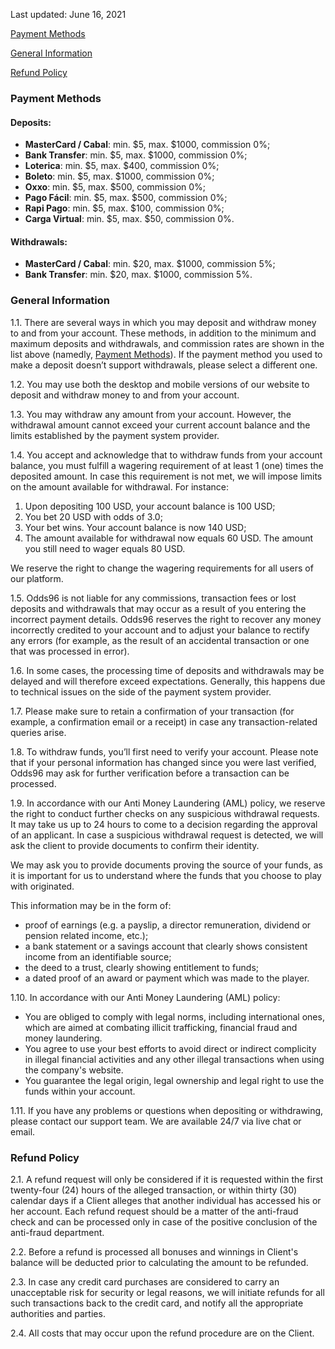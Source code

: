 <Version>Last updated: June 16, 2021</Version>

[Payment Methods](#payment-methods)

[General Information](#general-information)

[Refund Policy](#refund-policy)

### Payment Methods

#### Deposits:

- **MasterCard / Cabal**: min. $5, max. $1000, commission 0%;
- **Bank Transfer**: min. $5, max. $1000, commission 0%;
- **Loterica**: min. $5, max. $400, commission 0%;
- **Boleto**: min. $5, max. $1000, commission 0%;
- **Oxxo**: min. $5, max. $500, commission 0%;
- **Pago Fácil**: min. $5, max. $500, commission 0%;
- **Rapi Pago**: min. $5, max. $100, commission 0%;
- **Carga Virtual**: min. $5, max. $50, commission 0%.

#### Withdrawals:

- **MasterCard / Cabal**: min. $20, max. $1000, commission 5%;
- **Bank Transfer**: min. $20, max. $1000, commission 5%.

### General Information

1.1. There are several ways in which you may deposit and withdraw money to and from your account. These methods, in addition to the minimum and maximum deposits and withdrawals, and commission rates are shown in the list above (namedly, [Payment Methods](#payment-methods)). If the payment method you used to make a deposit doesn’t support withdrawals, please select a different one.

1.2. You may use both the desktop and mobile versions of our website to deposit and withdraw money to and from your account.

1.3. You may withdraw any amount from your account. However, the withdrawal amount cannot exceed your current account balance and the limits established by the payment system provider.

1.4. You accept and acknowledge that to withdraw funds from your account balance, you must fulfill a wagering requirement of at least 1 (one) times the deposited amount. In case this requirement is not met, we will impose limits on the amount available for withdrawal. For instance:

1. Upon depositing 100 USD, your account balance is 100 USD;
2. You bet 20 USD with odds of 3.0;
3. Your bet wins. Your account balance is now 140 USD;
4. The amount available for withdrawal now equals 60 USD. The amount you still need to wager equals 80 USD.

We reserve the right to change the wagering requirements for all users of our platform.

1.5. Odds96 is not liable for any commissions, transaction fees or lost deposits and withdrawals that may occur as a result of you entering the incorrect payment details. Odds96 reserves the right to recover any money incorrectly credited to your account and to adjust your balance to rectify any errors (for example, as the result of an accidental transaction or one that was processed in error).

1.6. In some cases, the processing time of deposits and withdrawals may be delayed and will therefore exceed expectations. Generally, this happens due to technical issues on the side of the payment system provider.

1.7. Please make sure to retain a confirmation of your transaction (for example, a confirmation email or a receipt) in case any transaction-related queries arise.

1.8. To withdraw funds, you’ll first need to verify your account. Please note that if your personal information has changed since you were last verified, Odds96 may ask for further verification before a transaction can be processed.

1.9. In accordance with our Anti Money Laundering (AML) policy, we reserve the right to conduct further checks on any suspicious withdrawal requests. It may take us up to 24 hours to come to a decision regarding the approval of an applicant. In case a suspicious withdrawal request is detected, we will ask the client to provide documents to confirm their identity.

We may ask you to provide documents proving the source of your funds, as it is important for us to understand where the funds that you choose to play with originated.

This information may be in the form of:
- proof of earnings (e.g. a payslip, a director remuneration, dividend or pension related income, etc.);
- a bank statement or a savings account that clearly shows consistent income from an identifiable source;
- the deed to a trust, clearly showing entitlement to funds;
- a dated proof of an award or payment which was made to the player.

1.10. In accordance with our Anti Money Laundering (AML) policy:
- You are obliged to comply with legal norms, including international ones, which are aimed at combating illicit trafficking, financial fraud and money laundering.
- You agree to use your best efforts to avoid direct or indirect complicity in illegal financial activities and any other illegal transactions when using the company's website.
- You guarantee the legal origin, legal ownership and legal right to use the funds within your account.

1.11. If you have any problems or questions when depositing or withdrawing, please contact our support team. We are available 24/7 via live chat or email.

### Refund Policy

2.1. A refund request will only be considered if it is requested within the first twenty-four (24) hours of the alleged transaction, or within thirty (30) calendar days if a Client alleges that another individual has accessed his or her account. Each refund request should be a matter of the anti-fraud check and can be processed only in case of the positive conclusion of the anti-fraud department.

2.2. Before a refund is processed all bonuses and winnings in Client's balance will be deducted prior to calculating the amount to be refunded.

2.3. In case any сredit сard purchases are considered to carry an unacceptable risk for security or legal reasons, we will initiate refunds for all such transactions back to the сredit сard, and notify all the appropriate authorities and parties.

2.4. All costs that may occur upon the refund procedure are on the Client.
<!--stackedit_data:
eyJoaXN0b3J5IjpbLTEzNTI5MTgwNzRdfQ==
-->